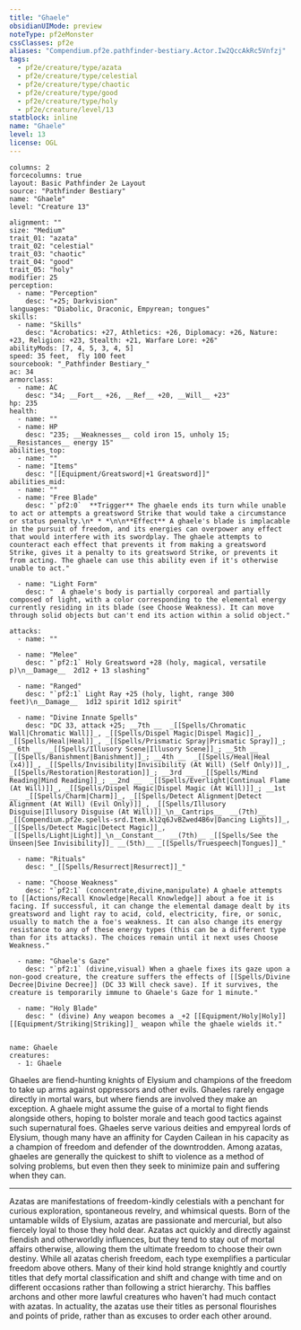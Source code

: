 ```yaml
---
title: "Ghaele"
obsidianUIMode: preview
noteType: pf2eMonster
cssClasses: pf2e
aliases: "Compendium.pf2e.pathfinder-bestiary.Actor.Iw2QccAkRc5Vnfzj" 
tags:
  - pf2e/creature/type/azata
  - pf2e/creature/type/celestial
  - pf2e/creature/type/chaotic
  - pf2e/creature/type/good
  - pf2e/creature/type/holy
  - pf2e/creature/level/13
statblock: inline
name: "Ghaele"
level: 13
license: OGL
---
```


```statblock
columns: 2
forcecolumns: true
layout: Basic Pathfinder 2e Layout
source: "Pathfinder Bestiary"
name: "Ghaele"
level: "Creature 13"

alignment: ""
size: "Medium"
trait_01: "azata"
trait_02: "celestial"
trait_03: "chaotic"
trait_04: "good"
trait_05: "holy"
modifier: 25
perception:
  - name: "Perception"
    desc: "+25; Darkvision"
languages: "Diabolic, Draconic, Empyrean; tongues"
skills:
  - name: "Skills"
    desc: "Acrobatics: +27, Athletics: +26, Diplomacy: +26, Nature: +23, Religion: +23, Stealth: +21, Warfare Lore: +26"
abilityMods: [7, 4, 5, 3, 4, 5]
speed: 35 feet,  fly 100 feet
sourcebook: "_Pathfinder Bestiary_"
ac: 34
armorclass:
  - name: AC
    desc: "34; __Fort__ +26, __Ref__ +20, __Will__ +23"
hp: 235
health:
  - name: ""
  - name: HP
    desc: "235; __Weaknesses__ cold iron 15, unholy 15; __Resistances__ energy 15"
abilities_top:
  - name: ""
  - name: "Items"
    desc: "[[Equipment/Greatsword|+1 Greatsword]]"
abilities_mid:
  - name: ""
  - name: "Free Blade"
    desc: "`pf2:0`  **Trigger** The ghaele ends its turn while unable to act or attempts a greatsword Strike that would take a circumstance or status penalty.\n* * *\n\n**Effect** A ghaele's blade is implacable in the pursuit of freedom, and its energies can overpower any effect that would interfere with its swordplay. The ghaele attempts to counteract each effect that prevents it from making a greatsword Strike, gives it a penalty to its greatsword Strike, or prevents it from acting. The ghaele can use this ability even if it's otherwise unable to act."

  - name: "Light Form"
    desc: "  A ghaele's body is partially corporeal and partially composed of light, with a color corresponding to the elemental energy currently residing in its blade (see Choose Weakness). It can move through solid objects but can't end its action within a solid object."

attacks:
  - name: ""

  - name: "Melee"
    desc: "`pf2:1` Holy Greatsword +28 (holy, magical, versatile p)\n__Damage__  2d12 + 13 slashing"

  - name: "Ranged"
    desc: "`pf2:1` Light Ray +25 (holy, light, range 300 feet)\n__Damage__  1d12 spirit 1d12 spirit"

  - name: "Divine Innate Spells"
    desc: "DC 33, attack +25; __7th __  _[[Spells/Chromatic Wall|Chromatic Wall]]_, _[[Spells/Dispel Magic|Dispel Magic]]_, _[[Spells/Heal|Heal]]_, _[[Spells/Prismatic Spray|Prismatic Spray]]_; __6th __  _[[Spells/Illusory Scene|Illusory Scene]]_; __5th __  _[[Spells/Banishment|Banishment]]_; __4th __  _[[Spells/Heal|Heal (x4)]]_, _[[Spells/Invisibility|Invisibility (At Will) (Self Only)]]_, _[[Spells/Restoration|Restoration]]_; __3rd __  _[[Spells/Mind Reading|Mind Reading]]_; __2nd __  _[[Spells/Everlight|Continual Flame (At Will)]]_, _[[Spells/Dispel Magic|Dispel Magic (At Will)]]_; __1st __  _[[Spells/Charm|Charm]]_, _[[Spells/Detect Alignment|Detect Alignment (At Will) (Evil Only)]]_, _[[Spells/Illusory Disguise|Illusory Disguise (At Will)]]_\n__Cantrips__  __(7th)__ _[[Compendium.pf2e.spells-srd.Item.kl2q6JvBZwed4B6v|Dancing Lights]]_, _[[Spells/Detect Magic|Detect Magic]]_, _[[Spells/Light|Light]]_\n__Constant__  __(7th)__ _[[Spells/See the Unseen|See Invisibility]]_ __(5th)__ _[[Spells/Truespeech|Tongues]]_"

  - name: "Rituals"
    desc: "_[[Spells/Resurrect|Resurrect]]_"

  - name: "Choose Weakness"
    desc: "`pf2:1` (concentrate,divine,manipulate) A ghaele attempts to [[Actions/Recall Knowledge|Recall Knowledge]] about a foe it is facing. If successful, it can change the elemental damage dealt by its greatsword and light ray to acid, cold, electricity, fire, or sonic, usually to match the a foe's weakness. It can also change its energy resistance to any of these energy types (this can be a different type than for its attacks). The choices remain until it next uses Choose Weakness."

  - name: "Ghaele's Gaze"
    desc: "`pf2:1` (divine,visual) When a ghaele fixes its gaze upon a non-good creature, the creature suffers the effects of [[Spells/Divine Decree|Divine Decree]] (DC 33 Will check save). If it survives, the creature is temporarily immune to Ghaele's Gaze for 1 minute."

  - name: "Holy Blade"
    desc: " (divine) Any weapon becomes a _+2 [[Equipment/Holy|Holy]] [[Equipment/Striking|Striking]]_ weapon while the ghaele wields it."
 
```

```encounter-table
name: Ghaele
creatures:
  - 1: Ghaele
```



Ghaeles are fiend-hunting knights of Elysium and champions of the freedom to take up arms against oppressors and other evils. Ghaeles rarely engage directly in mortal wars, but where fiends are involved they make an exception. A ghaele might assume the guise of a mortal to fight fiends alongside others, hoping to bolster morale and teach good tactics against such supernatural foes. Ghaeles serve various deities and empyreal lords of Elysium, though many have an affinity for Cayden Cailean in his capacity as a champion of freedom and defender of the downtrodden. Among azatas, ghaeles are generally the quickest to shift to violence as a method of solving problems, but even then they seek to minimize pain and suffering when they can.

* * *

Azatas are manifestations of freedom-kindly celestials with a penchant for curious exploration, spontaneous revelry, and whimsical quests. Born of the untamable wilds of Elysium, azatas are passionate and mercurial, but also fiercely loyal to those they hold dear. Azatas act quickly and directly against fiendish and otherworldly influences, but they tend to stay out of mortal affairs otherwise, allowing them the ultimate freedom to choose their own destiny. While all azatas cherish freedom, each type exemplifies a particular freedom above others. Many of their kind hold strange knightly and courtly titles that defy mortal classification and shift and change with time and on different occasions rather than following a strict hierarchy. This baffles archons and other more lawful creatures who haven't had much contact with azatas. In actuality, the azatas use their titles as personal flourishes and points of pride, rather than as excuses to order each other around.
